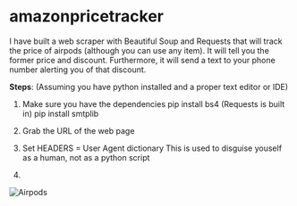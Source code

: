 # amazonpricetracker
I have built a web scraper with Beautiful Soup and Requests that will track the price of airpods (although you can use any item). It will tell you the former price and discount. Furthermore, it will send a text to your phone number alerting you of that discount.

**Steps**:
(Assuming you have python installed and a proper text editor or IDE)

1. Make sure you have the dependencies
pip install bs4 (Requests is built in)
pip install smtplib


2. Grab the URL of the web page

3. Set HEADERS = User Agent dictionary
This is used to disguise youself as a human, not as a python script

4.

![Airpods](airpods.jpg)
